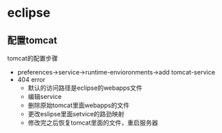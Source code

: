 # eclipse

## 配置tomcat

tomcat的配置步骤
+ preferences->service->runtime-envioronments->add tomcat-service
+ 404 error
  +  默认的访问路径是eclipse的webapps文件
  +  编辑service
  +  删除原始tomcat里面webapps的文件
  +  更改eslipse里面setvice的路劲映射
  +  修改完之后恢复tomcat里面的文件，重启服务器